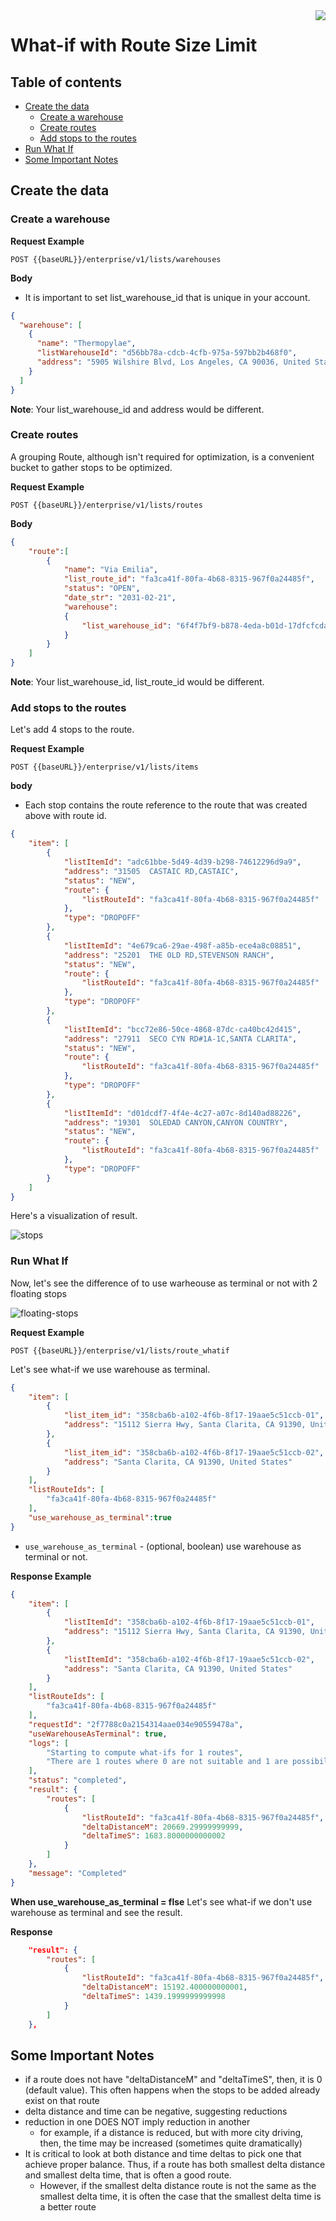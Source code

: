 

<img src="../assets/images/beans-128x128.png" align="right" />

# What-if with Route Size Limit


## Table of contents
- [Create the data](#create-the-data)
  - [Create a warehouse](#create-a-warehouse)
  - [Create routes](#create-routes)
  - [Add stops to the routes](#add-stops-to-the-routes)
- [Run What If](#run-what-if)
- [Some Important Notes](#some-important-notes)

## Create the data
### Create a warehouse

**Request Example**

```
POST {{baseURL}}/enterprise/v1/lists/warehouses
```

**Body**
- It is important to set list_warehouse_id that is unique in your account.

```json
{
  "warehouse": [
    {
      "name": "Thermopylae",
      "listWarehouseId": "d56bb78a-cdcb-4cfb-975a-597bb2b468f0",
      "address": "5905 Wilshire Blvd, Los Angeles, CA 90036, United States"
    }
  ]
}
```

**Note**: Your list_warehouse_id and address would be different.

### Create routes

A grouping Route, although isn't required for optimization, is a convenient bucket to gather
stops to be optimized.

**Request Example**

```
POST {{baseURL}}/enterprise/v1/lists/routes
```

**Body**
```json
{
    "route":[
        {
            "name": "Via Emilia",
            "list_route_id": "fa3ca41f-80fa-4b68-8315-967f0a24485f",
            "status": "OPEN",
            "date_str": "2031-02-21",
            "warehouse":
            {
                "list_warehouse_id": "6f4f7bf9-b878-4eda-b01d-17dfcfcdadc3"
            }
        }
    ]
}
```

**Note**: Your list_warehouse_id, list_route_id would be different.

### Add stops to the routes
Let's add 4 stops to the route.

**Request Example**
```
POST {{baseURL}}/enterprise/v1/lists/items
```

**body**
- Each stop contains the route reference to the route that was created above with route id.

```json
{
    "item": [
        {
            "listItemId": "adc61bbe-5d49-4d39-b298-74612296d9a9",
            "address": "31505  CASTAIC RD,CASTAIC",
            "status": "NEW",
            "route": {
                "listRouteId": "fa3ca41f-80fa-4b68-8315-967f0a24485f"
            },
            "type": "DROPOFF"
        },
        {
            "listItemId": "4e679ca6-29ae-498f-a85b-ece4a8c08851",
            "address": "25201  THE OLD RD,STEVENSON RANCH",
            "status": "NEW",
            "route": {
                "listRouteId": "fa3ca41f-80fa-4b68-8315-967f0a24485f"
            },
            "type": "DROPOFF"
        },
        {
            "listItemId": "bcc72e86-50ce-4868-87dc-ca40bc42d415",
            "address": "27911  SECO CYN RD#1A-1C,SANTA CLARITA",
            "status": "NEW",
            "route": {
                "listRouteId": "fa3ca41f-80fa-4b68-8315-967f0a24485f"
            },
            "type": "DROPOFF"
        },
        {
            "listItemId": "d01dcdf7-4f4e-4c27-a07c-8d140ad88226",
            "address": "19301  SOLEDAD CANYON,CANYON COUNTRY",
            "status": "NEW",
            "route": {
                "listRouteId": "fa3ca41f-80fa-4b68-8315-967f0a24485f"
            },
            "type": "DROPOFF"
        }
    ]
}
```

Here's a visualization of result.

![stops](assets/images/stops.png)

### Run What If
Now, let's see the difference of to use warheouse as terminal or not with 2 floating stops

![floating-stops](assets/images/floating-stops.png)

**Request Example**

```
POST {{baseURL}}/enterprise/v1/lists/route_whatif
```
Let's see what-if we use warehouse as terminal.

```json
{
    "item": [
        {
            "list_item_id": "358cba6b-a102-4f6b-8f17-19aae5c51ccb-01",
            "address": "15112 Sierra Hwy, Santa Clarita, CA 91390, United States"
        },
        {
            "list_item_id": "358cba6b-a102-4f6b-8f17-19aae5c51ccb-02",
            "address": "Santa Clarita, CA 91390, United States"
        }
    ],
    "listRouteIds": [
        "fa3ca41f-80fa-4b68-8315-967f0a24485f"
    ],
    "use_warehouse_as_terminal":true
}
```

- `use_warehouse_as_terminal` - (optional, boolean) use warehouse as terminal or not.

**Response Example**


```json
{
    "item": [
        {
            "listItemId": "358cba6b-a102-4f6b-8f17-19aae5c51ccb-01",
            "address": "15112 Sierra Hwy, Santa Clarita, CA 91390, United States"
        },
        {
            "listItemId": "358cba6b-a102-4f6b-8f17-19aae5c51ccb-02",
            "address": "Santa Clarita, CA 91390, United States"
        }
    ],
    "listRouteIds": [
        "fa3ca41f-80fa-4b68-8315-967f0a24485f"
    ],
    "requestId": "2f7788c0a2154314aae034e90559478a",
    "useWarehouseAsTerminal": true,
    "logs": [
        "Starting to compute what-ifs for 1 routes",
        "There are 1 routes where 0 are not suitable and 1 are possibilities"
    ],
    "status": "completed",
    "result": {
        "routes": [
            {
                "listRouteId": "fa3ca41f-80fa-4b68-8315-967f0a24485f",
                "deltaDistanceM": 20669.29999999999,
                "deltaTimeS": 1683.8000000000002
            }
        ]
    },
    "message": "Completed"
}
```

**When use_warehouse_as_terminal = flse**
Let's see what-if we don't use warehouse as terminal and see the result.

**Response**
```json
    "result": {
        "routes": [
            {
                "listRouteId": "fa3ca41f-80fa-4b68-8315-967f0a24485f",
                "deltaDistanceM": 15192.400000000001,
                "deltaTimeS": 1439.1999999999998
            }
        ]
    },
```



## Some Important Notes
- if a route does not have "deltaDistanceM" and "deltaTimeS", then, it is 0 (default value). This often happens when the stops to be added already exist on that route
- delta distance and time can be negative, suggesting reductions
- reduction in one DOES NOT imply reduction in another
  - for example, if a distance is reduced, but with more city driving, then, the time may be increased (sometimes quite dramatically)
- It is critical to look at both distance and time deltas to pick one that achieve proper balance. Thus, if a route has both smallest delta distance and smallest delta time, that is often a good route.
  - However, if the smallest delta distance route is not the same as the smallest delta time, it is often the case that the smallest delta time is a better route